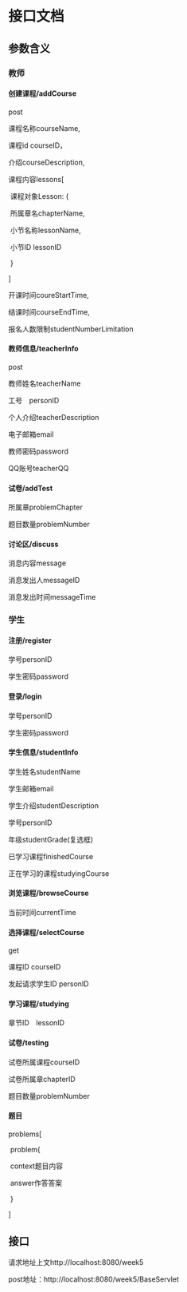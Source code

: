 # 接口文档

## 参数含义

### 教师

#### 创建课程/addCourse

post

课程名称courseName,

课程id courseID，

介绍courseDescription,

课程内容lessons[

​	课程对象Lesson: {

​			所属章名chapterName,

​			小节名称lessonName,

​			小节ID lessonID

​	}

]

开课时间coureStartTime,

结课时间courseEndTime,

报名人数限制studentNumberLimitation

#### 教师信息/teacherInfo

post

教师姓名teacherName

工号　personID

个人介绍teacherDescription

电子邮箱email

教师密码password

QQ账号teacherQQ

#### 试卷/addTest

所属章problemChapter

题目数量problemNumber

#### 讨论区/discuss

消息内容message

消息发出人messageID

消息发出时间messageTime



### 学生

#### 注册/register

学号personID

学生密码password

#### 登录/login

学号personID

学生密码password

#### 学生信息/studentInfo

学生姓名studentName

学生邮箱email

学生介绍studentDescription

学号personID

年级studentGrade(复选框)

已学习课程finishedCourse

正在学习的课程studyingCourse



#### 浏览课程/browseCourse

当前时间currentTime

#### 选择课程/selectCourse

get

课程ID courseID

发起请求学生ID personID

#### 学习课程/studying

章节ID　lessonID

#### 试卷/testing

试卷所属课程courseID

试卷所属章chapterID

题目数量problemNumber

#### 题目

problems[

​	problem{

​	context题目内容

​	answer作答答案

​	}

]



## 接口

请求地址上文http://localhost:8080/week5

post地址：http://localhost:8080/week5/BaseServlet

